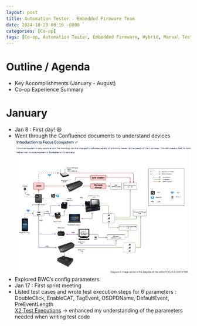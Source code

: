 ```yaml
---
layout: post
title: Automation Tester - Embedded Firmware Team
date: 2024-10-20 06:16 -0800
categories: [Co-op]
tags: [Co-op, Automation Tester, Embedded Firmware, Hybrid, Manual Tester]
---
```

# Outline / Agenda
- Key Accomplishments (January - August)
- Co-op Experience Summary

# January
- Jan 8 : First day! 😆
- Went through the Confluence documents to understand devices
![Introduction to Focus Ecosystem](/assets/images/Introduction_to_Focus_Ecosystem.png)
- Explored BWC’s config parameters
- Jan 17 : First sprint meeting
- Listed test cases and wrote test execution steps for 6 parameters : DoubleClick, EnableCAT, TagEvent, OSDPDName, DefaultEvent, PreEventLength\
<a href="https://real-thyme-6b7.notion.site/12f8e490fe854ae189f6cefe58c07157?v=cdfb0843c41b443bb18087fccdc6a1aa">X2 Test Executions</a> → enhanced my understanding of the parameters needed when writing test code